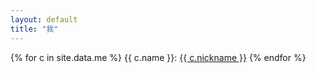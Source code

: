 ```yaml
---
layout: default
title: "我"
---
```


{% for c in site.data.me %}
  {{ c.name }}: <a href="{{ c.url }}"> {{ c.nickname }}</a>
{% endfor %}

